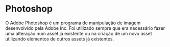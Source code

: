 # Photoshop

O Adobe Photoshop é um programa de manipulação de imagem desenvolvido pela Adobe Inc. Foi utilizado sempre que era necessário fazer uma alteração num asset já existente ou na criação de um novo asset utilizando elementos de outros assets já existentes.
